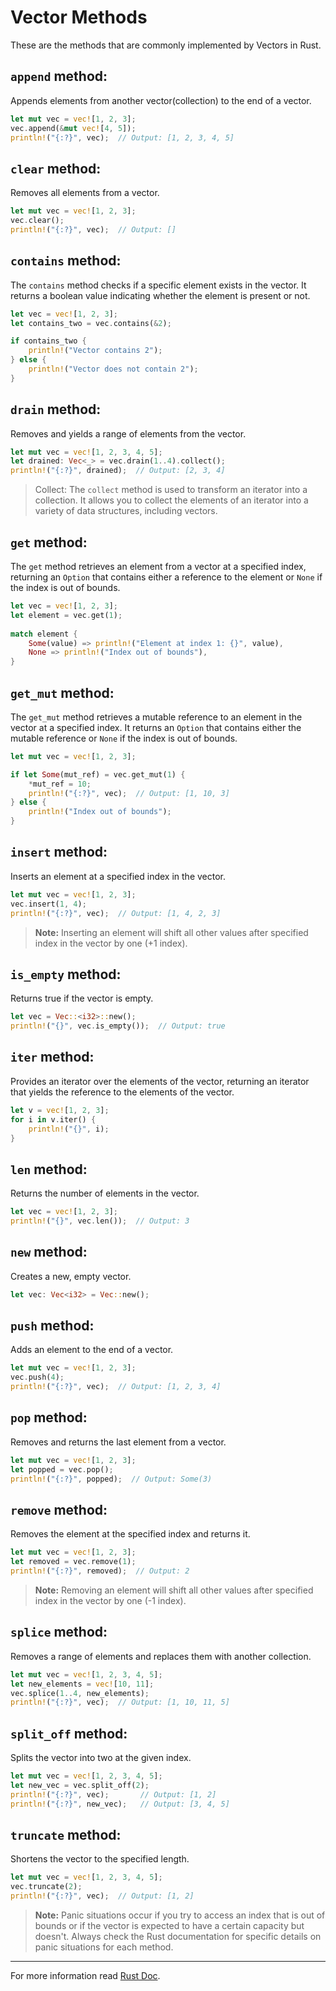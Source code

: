 # Vector Methods

These are the methods that are commonly implemented by Vectors in Rust.

## `append` method:

Appends elements from another vector(collection) to the end of a vector.

```rust
let mut vec = vec![1, 2, 3];
vec.append(&mut vec![4, 5]);
println!("{:?}", vec);  // Output: [1, 2, 3, 4, 5]
```

## `clear` method:

Removes all elements from a vector.

```rust
let mut vec = vec![1, 2, 3];
vec.clear();
println!("{:?}", vec);  // Output: []
```

## `contains` method:

The `contains` method checks if a specific element exists in the vector. It returns a boolean value indicating whether the element is present or not.

```rust
let vec = vec![1, 2, 3];
let contains_two = vec.contains(&2);

if contains_two {
    println!("Vector contains 2");
} else {
    println!("Vector does not contain 2");
}
```

## `drain` method:

Removes and yields a range of elements from the vector.

```rust
let mut vec = vec![1, 2, 3, 4, 5];
let drained: Vec<_> = vec.drain(1..4).collect();
println!("{:?}", drained);  // Output: [2, 3, 4]
```

> Collect: The `collect` method is used to transform an iterator into a collection. It allows you to collect the elements of an iterator into a variety of data structures, including vectors.

## `get` method:

The `get` method retrieves an element from a vector at a specified index, returning an `Option` that contains either a reference to the element or `None` if the index is out of bounds.

```rust
let vec = vec![1, 2, 3];
let element = vec.get(1);
   
match element {
    Some(value) => println!("Element at index 1: {}", value),
    None => println!("Index out of bounds"),
}
```

## `get_mut` method:

The `get_mut` method retrieves a mutable reference to an element in the vector at a specified index. It returns an `Option` that contains either the mutable reference or `None` if the index is out of bounds.

```rust
let mut vec = vec![1, 2, 3];

if let Some(mut_ref) = vec.get_mut(1) {
    *mut_ref = 10;
    println!("{:?}", vec);  // Output: [1, 10, 3]
} else {
    println!("Index out of bounds");
}
```

## `insert` method:

Inserts an element at a specified index in the vector.

```rust
let mut vec = vec![1, 2, 3];
vec.insert(1, 4);
println!("{:?}", vec);  // Output: [1, 4, 2, 3]
```

> **Note:** Inserting an element will shift all other values after specified index in the vector by one (+1 index).

## `is_empty` method:

Returns true if the vector is empty.

```rust
let vec = Vec::<i32>::new();
println!("{}", vec.is_empty());  // Output: true
```

## `iter` method:

Provides an iterator over the elements of the vector, returning an iterator that yields the reference to the elements of the vector.

```rust
let v = vec![1, 2, 3];
for i in v.iter() {
    println!("{}", i);
}
```

## `len` method:

Returns the number of elements in the vector.

```rust
let vec = vec![1, 2, 3];
println!("{}", vec.len());  // Output: 3
```

## `new` method:

Creates a new, empty vector.

```rust
let vec: Vec<i32> = Vec::new();
```

## `push` method:

Adds an element to the end of a vector.

```rust
let mut vec = vec![1, 2, 3];
vec.push(4);
println!("{:?}", vec);  // Output: [1, 2, 3, 4]
```

## `pop` method:

Removes and returns the last element from a vector.

```rust
let mut vec = vec![1, 2, 3];
let popped = vec.pop();
println!("{:?}", popped);  // Output: Some(3)
```

## `remove` method:

Removes the element at the specified index and returns it.

```rust
let mut vec = vec![1, 2, 3];
let removed = vec.remove(1);
println!("{:?}", removed);  // Output: 2
```

> **Note:** Removing an element will shift all other values after specified index in the vector by one (-1 index).

## `splice` method:

Removes a range of elements and replaces them with another collection.

```rust
let mut vec = vec![1, 2, 3, 4, 5];
let new_elements = vec![10, 11];
vec.splice(1..4, new_elements);
println!("{:?}", vec);  // Output: [1, 10, 11, 5]
```

## `split_off` method:

Splits the vector into two at the given index.

```rust
let mut vec = vec![1, 2, 3, 4, 5];
let new_vec = vec.split_off(2);
println!("{:?}", vec);       // Output: [1, 2]
println!("{:?}", new_vec);   // Output: [3, 4, 5]
```

## `truncate` method:

Shortens the vector to the specified length.

```rust
let mut vec = vec![1, 2, 3, 4, 5];
vec.truncate(2);
println!("{:?}", vec);  // Output: [1, 2]
```

> **Note:** Panic situations occur if you try to access an index that is out of bounds or if the vector is expected to have a certain capacity but doesn't. Always check the Rust documentation for specific details on panic situations for each method.

---

For more information read [Rust Doc](https://doc.rust-lang.org/std/vec/struct.Vec.html).